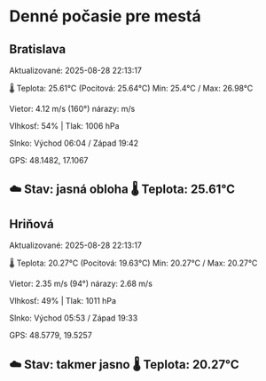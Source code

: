 ﻿# Denné počasie pre mestá

## Bratislava
Aktualizované: 2025-08-28 22:13:17

🌡️ Teplota: 25.61°C 
(Pocitová: 25.64°C)
Min: 25.4°C / Max: 26.98°C

Vietor: 4.12 m/s    (160°) 
nárazy:  m/s

Vlhkosť: 54% | Tlak: 1006 hPa

Slnko: Východ 06:04 / Západ 19:42

GPS: 48.1482, 17.1067

☁️ Stav: jasná obloha        🌡️ Teplota: 25.61°C
---

## Hriňová
Aktualizované: 2025-08-28 22:13:17

🌡️ Teplota: 20.27°C 
(Pocitová: 19.63°C)
Min: 20.27°C / Max: 20.27°C

Vietor: 2.35 m/s (94°)
nárazy: 2.68 m/s

Vlhkosť: 49% | Tlak: 1011 hPa

Slnko: Východ 05:53 / Západ 19:33

GPS: 48.5779, 19.5257

☁️ Stav: takmer jasno        🌡️ Teplota: 20.27°C
---
